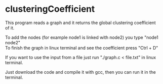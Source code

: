 # clusteringCoefficient
This program reads a graph and it returns the global clustering coefficient of it.

To add the nodes (for example node1 is linked with node2) you type "node1 node2"\
To finish the graph in linux terminal and see the coefficient press "Ctrl + D"

If you want to use the input from a file just run "./graph.c < file.txt" in linux terminal.

Just download the code and compile it with gcc, then you can run it in the terminal.
